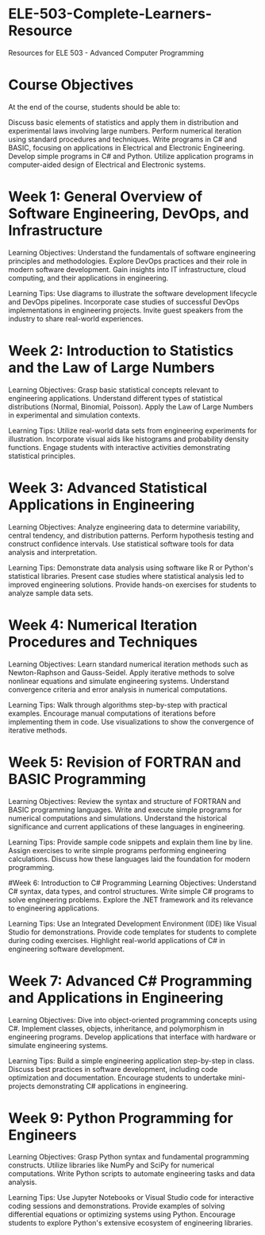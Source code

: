 # ELE-503-Complete-Learners-Resource
Resources for ELE 503 - Advanced Computer Programming


# Course Objectives
At the end of the course, students should be able to:

Discuss basic elements of statistics and apply them in distribution and experimental laws involving large numbers.
Perform numerical iteration using standard procedures and techniques.
Write programs in C# and BASIC, focusing on applications in Electrical and Electronic Engineering.
Develop simple programs in C# and Python.
Utilize application programs in computer-aided design of Electrical and Electronic systems.



# Week 1: General Overview of Software Engineering, DevOps, and Infrastructure
Learning Objectives:
Understand the fundamentals of software engineering principles and methodologies.
Explore DevOps practices and their role in modern software development.
Gain insights into IT infrastructure, cloud computing, and their applications in engineering.

Learning Tips:
Use diagrams to illustrate the software development lifecycle and DevOps pipelines.
Incorporate case studies of successful DevOps implementations in engineering projects.
Invite guest speakers from the industry to share real-world experiences.


# Week 2: Introduction to Statistics and the Law of Large Numbers
Learning Objectives:
Grasp basic statistical concepts relevant to engineering applications.
Understand different types of statistical distributions (Normal, Binomial, Poisson).
Apply the Law of Large Numbers in experimental and simulation contexts.

Learning Tips:
Utilize real-world data sets from engineering experiments for illustration.
Incorporate visual aids like histograms and probability density functions.
Engage students with interactive activities demonstrating statistical principles.

# Week 3: Advanced Statistical Applications in Engineering
Learning Objectives:
Analyze engineering data to determine variability, central tendency, and distribution patterns.
Perform hypothesis testing and construct confidence intervals.
Use statistical software tools for data analysis and interpretation.

Learning Tips:
Demonstrate data analysis using software like R or Python's statistical libraries.
Present case studies where statistical analysis led to improved engineering solutions.
Provide hands-on exercises for students to analyze sample data sets.

# Week 4: Numerical Iteration Procedures and Techniques
Learning Objectives:
Learn standard numerical iteration methods such as Newton-Raphson and Gauss-Seidel.
Apply iterative methods to solve nonlinear equations and simulate engineering systems.
Understand convergence criteria and error analysis in numerical computations.

Learning Tips:
Walk through algorithms step-by-step with practical examples.
Encourage manual computations of iterations before implementing them in code.
Use visualizations to show the convergence of iterative methods.

# Week 5: Revision of FORTRAN and BASIC Programming
Learning Objectives:
Review the syntax and structure of FORTRAN and BASIC programming languages.
Write and execute simple programs for numerical computations and simulations.
Understand the historical significance and current applications of these languages in engineering.

Learning Tips:
Provide sample code snippets and explain them line by line.
Assign exercises to write simple programs performing engineering calculations.
Discuss how these languages laid the foundation for modern programming.

#Week 6: Introduction to C# Programming
Learning Objectives:
Understand C# syntax, data types, and control structures.
Write simple C# programs to solve engineering problems.
Explore the .NET framework and its relevance to engineering applications.

Learning Tips:
Use an Integrated Development Environment (IDE) like Visual Studio for demonstrations.
Provide code templates for students to complete during coding exercises.
Highlight real-world applications of C# in engineering software development.

# Week 7: Advanced C# Programming and Applications in Engineering
Learning Objectives:
Dive into object-oriented programming concepts using C#.
Implement classes, objects, inheritance, and polymorphism in engineering programs.
Develop applications that interface with hardware or simulate engineering systems.

Learning Tips:
Build a simple engineering application step-by-step in class.
Discuss best practices in software development, including code optimization and documentation.
Encourage students to undertake mini-projects demonstrating C# applications in engineering.


# Week 9: Python Programming for Engineers
Learning Objectives:
Grasp Python syntax and fundamental programming constructs.
Utilize libraries like NumPy and SciPy for numerical computations.
Write Python scripts to automate engineering tasks and data analysis.

Learning Tips:
Use Jupyter Notebooks or Visual Studio code for interactive coding sessions and demonstrations.
Provide examples of solving differential equations or optimizing systems using Python.
Encourage students to explore Python's extensive ecosystem of engineering libraries.
